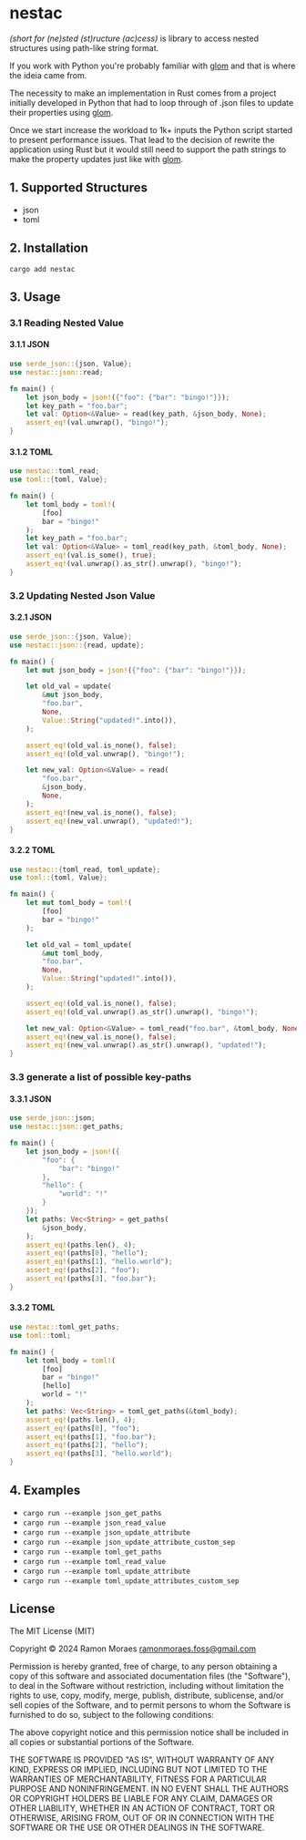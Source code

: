 # nestac

_(short for (ne)sted (st)ructure (ac)cess)_ is library to access nested
structures using path-like string format.

If you work with Python you're probably familiar with
[glom](https://glom.readthedocs.io/en/latest/) and that is where the ideia came
from.

The necessity to make an implementation in Rust comes from a project initially
developed in Python that had to loop through of .json files to update their
properties using [glom](https://glom.readthedocs.io/en/latest/).

Once we start increase the workload to 1k+ inputs the Python script started to
present performance issues. That lead to the decision of rewrite the application
using Rust but it would still need to support the path strings to make the
property updates just like with [glom](https://glom.readthedocs.io/en/latest/).

## 1. Supported Structures

- json
- toml

## 2. Installation

`cargo add nestac`

## 3. Usage

### 3.1 Reading Nested Value

#### 3.1.1 JSON

```rust
use serde_json::{json, Value};
use nestac::json::read;

fn main() {
    let json_body = json!({"foo": {"bar": "bingo!"}});
    let key_path = "foo.bar";
    let val: Option<&Value> = read(key_path, &json_body, None);
    assert_eq!(val.unwrap(), "bingo!");
}
```

#### 3.1.2 TOML

```rust
use nestac::toml_read;
use toml::{toml, Value};

fn main() {
    let toml_body = toml!(
        [foo]
        bar = "bingo!"
    );
    let key_path = "foo.bar";
    let val: Option<&Value> = toml_read(key_path, &toml_body, None);
    assert_eq!(val.is_some(), true);
    assert_eq!(val.unwrap().as_str().unwrap(), "bingo!");
}
```

### 3.2 Updating Nested Json Value

#### 3.2.1 JSON

```rust
use serde_json::{json, Value};
use nestac::json::{read, update};

fn main() {
    let mut json_body = json!({"foo": {"bar": "bingo!"}});

    let old_val = update(
        &mut json_body,
        "foo.bar",
        None,
        Value::String("updated!".into()),
    );

    assert_eq!(old_val.is_none(), false);
    assert_eq!(old_val.unwrap(), "bingo!");

    let new_val: Option<&Value> = read(
        "foo.bar",
        &json_body,
        None,
    );
    assert_eq!(new_val.is_none(), false);
    assert_eq!(new_val.unwrap(), "updated!");
}
```

#### 3.2.2 TOML

```rust
use nestac::{toml_read, toml_update};
use toml::{toml, Value};

fn main() {
    let mut toml_body = toml!(
        [foo]
        bar = "bingo!"
    );

    let old_val = toml_update(
        &mut toml_body,
        "foo.bar",
        None,
        Value::String("updated!".into()),
    );

    assert_eq!(old_val.is_none(), false);
    assert_eq!(old_val.unwrap().as_str().unwrap(), "bingo!");

    let new_val: Option<&Value> = toml_read("foo.bar", &toml_body, None);
    assert_eq!(new_val.is_none(), false);
    assert_eq!(new_val.unwrap().as_str().unwrap(), "updated!");
}
```

### 3.3 generate a list of possible key-paths

#### 3.3.1 JSON

```rust
use serde_json::json;
use nestac::json::get_paths;

fn main() {
    let json_body = json!({
        "foo": {
            "bar": "bingo!"
        },
        "hello": {
            "world": "!"
        }
    });
    let paths: Vec<String> = get_paths(
        &json_body,
    );
    assert_eq!(paths.len(), 4);
    assert_eq!(paths[0], "hello");
    assert_eq!(paths[1], "hello.world");
    assert_eq!(paths[2], "foo");
    assert_eq!(paths[3], "foo.bar");
}
```

#### 3.3.2 TOML

```rust
use nestac::toml_get_paths;
use toml::toml;

fn main() {
    let toml_body = toml!(
        [foo]
        bar = "bingo!"
        [hello]
        world = "!"
    );
    let paths: Vec<String> = toml_get_paths(&toml_body);
    assert_eq!(paths.len(), 4);
    assert_eq!(paths[0], "foo");
    assert_eq!(paths[1], "foo.bar");
    assert_eq!(paths[2], "hello");
    assert_eq!(paths[3], "hello.world");
}
```

## 4. Examples

- `cargo run --example json_get_paths`
- `cargo run --example json_read_value`
- `cargo run --example json_update_attribute`
- `cargo run --example json_update_attribute_custom_sep`
- `cargo run --example toml_get_paths`
- `cargo run --example toml_read_value`
- `cargo run --example toml_update_attribute`
- `cargo run --example toml_update_attributes_custom_sep`

## License

The MIT License (MIT)

Copyright © 2024 Ramon Moraes <ramonmoraes.foss@gmail.com>

Permission is hereby granted, free of charge, to any person obtaining a copy of
this software and associated documentation files (the "Software"), to deal in
the Software without restriction, including without limitation the rights to
use, copy, modify, merge, publish, distribute, sublicense, and/or sell copies of
the Software, and to permit persons to whom the Software is furnished to do so,
subject to the following conditions:

The above copyright notice and this permission notice shall be included in all
copies or substantial portions of the Software.

THE SOFTWARE IS PROVIDED "AS IS", WITHOUT WARRANTY OF ANY KIND, EXPRESS OR
IMPLIED, INCLUDING BUT NOT LIMITED TO THE WARRANTIES OF MERCHANTABILITY, FITNESS
FOR A PARTICULAR PURPOSE AND NONINFRINGEMENT. IN NO EVENT SHALL THE AUTHORS OR
COPYRIGHT HOLDERS BE LIABLE FOR ANY CLAIM, DAMAGES OR OTHER LIABILITY, WHETHER
IN AN ACTION OF CONTRACT, TORT OR OTHERWISE, ARISING FROM, OUT OF OR IN
CONNECTION WITH THE SOFTWARE OR THE USE OR OTHER DEALINGS IN THE SOFTWARE.
